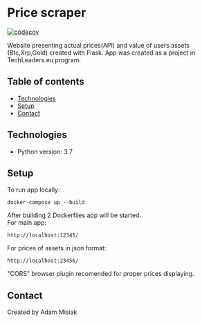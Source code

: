 # Price scraper

[![codecov](https://codecov.io/gh/AdamMisiak/Price_scraper/branch/master/graph/badge.svg)](https://codecov.io/gh/AdamMisiak/Price_scraper)

Website presenting actual prices(API) and value of users assets (Btc,Xrp,Gold) created with Flask. App was created as a project in TechLeaders.eu program.


## Table of contents
* [Technologies](#technologies)
* [Setup](#setup)
* [Contact](#contact)

## Technologies
* Python version: 3.7

## Setup
To run app locally:
```
docker-compose up --build
```
After building 2 Dockerfiles app will be started.\
For main app:
```
http://localhost:12345/
```
For prices of assets in json format:
```
http://localhost:23456/
```
"CORS" browser plugin recomended for proper prices displaying.

## Contact
Created by Adam Misiak
